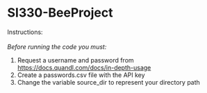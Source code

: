 # SI330-BeeProject

Instructions:<br><br>
<em>Before running the code you must:</em>
1. Request a username and password from https://docs.quandl.com/docs/in-depth-usage
2. Create a passwords.csv file with the API key
3. Change the variable source_dir to represent your directory path

